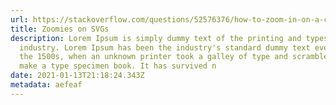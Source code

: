 ```yaml
---
url: https://stackoverflow.com/questions/52576376/how-to-zoom-in-on-a-complex-svg-structure
title: Zoomies on SVGs
description: Lorem Ipsum is simply dummy text of the printing and typesetting
  industry. Lorem Ipsum has been the industry's standard dummy text ever since
  the 1500s, when an unknown printer took a galley of type and scrambled it to
  make a type specimen book. It has survived n
date: 2021-01-13T21:18:24.343Z
metadata: aefeaf
---
```


